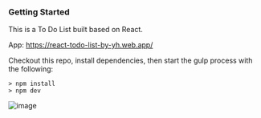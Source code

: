 ### Getting Started
This is a To Do List built based on React.

App: https://react-todo-list-by-yh.web.app/


Checkout this repo, install dependencies, then start the gulp process with the following:
```
> npm install
> npm dev
```
![image](https://github.com/johnnyhsu1106/react-todo-list/assets/18588513/cf196fee-c97d-40bf-ade9-82bf9d913de1)

